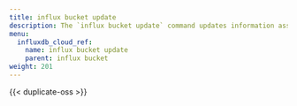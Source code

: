 ```yaml
---
title: influx bucket update
description: The `influx bucket update` command updates information associated with buckets in InfluxDB.
menu:
  influxdb_cloud_ref:
    name: influx bucket update
    parent: influx bucket
weight: 201
---
```


{{< duplicate-oss >}}
